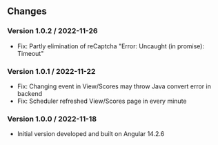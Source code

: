 ## Changes

### Version 1.0.2 / 2022-11-26

* Fix: Partly elimination of reCaptcha "Error: Uncaught (in promise): Timeout"

### Version 1.0.1 / 2022-11-22

* Fix: Changing event in View/Scores may throw Java convert error in backend
* Fix: Scheduler refreshed View/Scores page in every minute

### Version 1.0.0 / 2022-11-18

* Initial version developed and built on Angular 14.2.6

